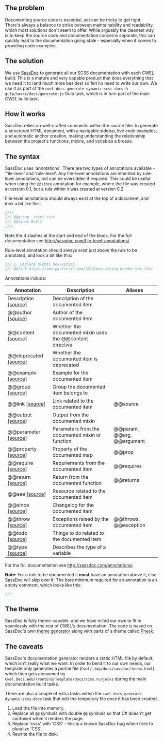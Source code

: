 ## The problem

Documenting source code is essential, yet can be tricky to get right. There's always a balance to strike between maintainability and readability, which most solutions don't seem to offer. While arguably the cleanest way is to keep the source code and documentation concerns separate, this can quickly lead to the documentation going stale - especially when it comes to providing code examples.

## The solution

We use [SassDoc](http://sassdoc.com/gulp/) to generate all our SCSS documentation with each CWEL build. This is a mature and very capable product that does everything that we need it to (and much more besides) so felt no need to write our own. We use it as part of the `cwel-docs-generate-dynamic-scss-docs` in `gulp/tasks/docs/generate.js` Gulp task, which is in turn part of the main CWEL build task.

## How it works

SassDoc relies on well-crafted comments within the source files to generate a structured HTML document, with a navigable sidebar, live code examples, and automatic anchor creation, making understanding the relationship between the project's functions, mixins, and variables a breeze.

## The syntax

SassDoc uses 'annotations'. There are two types of annotations available - 'file-level' and 'rule-level'. Any file-level annotations are inherited by rule-level annotations, but can be overridden if required. This could be useful when using the `@@since` annotation for example, where the file was created at version 0.1, but a rule within it was created at version 0.2.

File-level annotations should always exist at the top of a document, and look a bit like this:

``` scss
////
/// @@group _reset.scss
/// @@since 0.0.1
////
```

Note the 4 slashes at the start and end of the block. For the full documentation see http://sassdoc.com/file-level-annotations/.

Rule-level annotation should always exist just above the rule to be annotated, and look a bit like this:

``` scss
/// 1. Declare global box-sizing
/// @@link https://www.paulirish.com/2012/box-sizing-border-box-ftw/
```

Annotations include:

| Annotation                                                          | Description                                               | Aliases                    |
|---------------------------------------------------------------------|-----------------------------------------------------------|----------------------------|
| Description [[source]](http://sassdoc.com/annotations/#description) | Description of the documented item                        |                            |
| @@author [[source]](http://sassdoc.com/annotations/#author)         | Author of the documented item                             |                            |
| @@content [[source]](http://sassdoc.com/annotations/#content)       | Whether the documented mixin uses the @@content directive |                            |
| @@deprecated [[source]](http://sassdoc.com/annotations/#deprecated) | Whether the documented item is deprecated                 |                            |
| @@example [[source]](http://sassdoc.com/annotations/#example)       | Example for the documented item                           |                            |
| @@group [[source]](http://sassdoc.com/annotations/#group)           | Group the documented item belongs to                      |                            |
| @@link [[source]](http://sassdoc.com/annotations/#link)             | Link related to the documented item                       | @@source                   |
| @@output [[source]](http://sassdoc.com/annotations/#output)         | Output from the documented mixin                          |                            |
| @@parameter [[source]](http://sassdoc.com/annotations/#parameter)   | Parameters from the documented mixin or function          | @@param, @@arg, @@argument |
| @@property [[source]](http://sassdoc.com/annotations/#property)     | Property of the documented map                            | @@prop                     |
| @@require [[source]](http://sassdoc.com/annotations/#require)       | Requirements from the documented item                     | @@requires                 |
| @@return [[source]](http://sassdoc.com/annotations/#return)         | Return from the documented function                       | @@returns                  |
| @@see [[source]](http://sassdoc.com/annotations/#see)               | Resource related to the documented item                   |                            |
| @@since [[source]](http://sassdoc.com/annotations/#since)           | Changelog for the documented item                         |                            |
| @@throw [[source]](http://sassdoc.com/annotations/#throw)           | Exceptions raised by the documented item                  | @@throws, @@exception      |
| @@todo [[source]](http://sassdoc.com/annotations/#todo)             | Things to do related to the documented item               |                            |
| @@type [[source]](http://sassdoc.com/annotations/#type)             | Describes the type of a variable                          |                            |


For the full documentation see http://sassdoc.com/annotations/.

**Note:** For a rule to be documented it **must** have an annotation above it, else SassDoc will skip over it. The bare minimum required for an annotation is an empty comment, which looks like this:

``` scss
///
```

## The theme

SassDoc is fully theme-capable, and we have rolled our own to fit in seamlessly with the rest of CWEL's documentation. The code is based on SassDoc's own [theme generator](https://www.npmjs.com/package/generator-sassdoc-theme) along with parts of a theme called [Pheek](https://github.com/pete-hotchkiss/sassdoc-theme-pheek).

## The caveats

SassDoc's documentation generator renders a static HTML file by default, which isn't really what we want. In order to bend it to our own needs, our template only generates a _partial_ file (`Cwel/.tmp/docs/sassdoc/index.html`) which then gets consumed by `Cwel.Docs.Web/FrontEnd/Template/docs/scss.nunjucks` during the main documentation build tasks.

There are also a couple of extra tasks within the `cwel-docs-generate-dynamic-scss-docs` task that edit the temporary file once it has been created.

1. Load the file into memory.
2. Replace all `@@` symbols with double `@@` symbols so that C# doesn't get confused when it renders the page.
3. Replace 'csss' with 'CSS' - this is a known SassDoc bug which tries to pluralize 'CSS'.
4. Rewrite the file to disk.
